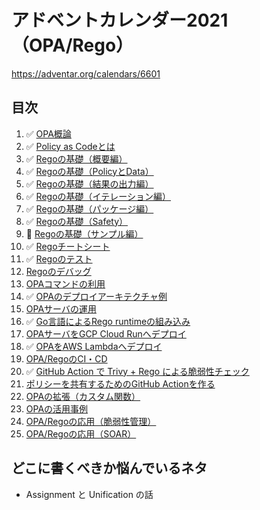 # アドベントカレンダー2021（OPA/Rego）

https://adventar.org/calendars/6601

## 目次

1. ✅ [OPA概論](../articles/69553e82b34c20.md)
1. ✅ [Policy as Codeとは](../articles/94e456baf9ffec.md)
1. ✅ [Regoの基礎（概要編）](../articles/5b1cd56b4b3f4f.md)
1. ✅ [Regoの基礎（PolicyとData）](../articles/752b9234af7cc8.md)
1. ✅ [Regoの基礎（結果の出力編）](../articles/c24085137ca798.md)
1. ✅ [Regoの基礎（イテレーション編）](../articles/b0d3c7f7377609.md)
1. ✅ [Regoの基礎（パッケージ編）](../articles/2fccdcd07b874e.md)
1. ✅ [Regoの基礎（Safety）](../articles/075920f4a0529e.md)
1. 📝 [Regoの基礎（サンプル編）](../articles/a8ce41c66a2fcc.md)
1. ✅ [Regoチートシート](../articles/07525213a6c3ff.md)
1. ✅ [Regoのテスト](../articles/85c9992f601068.md)
1. [Regoのデバッグ](../articles/89ce7831c245ef.md)
1. [OPAコマンドの利用](../articles/f00d3ca12e4102.md)
1. ✅ [OPAのデプロイアーキテクチャ例](../articles/0b401a4be783e8.md)
1. [OPAサーバの運用](../articles/e9d202332a64c9.md)
1. ✅ [Go言語によるRego runtimeの組み込み](../articles/ca51a5e5da72f4.md)
1. [OPAサーバをGCP Cloud Runへデプロイ](../articles/f305204605a7cf.md)
1. ✅ [OPAをAWS Lambdaへデプロイ](../articles/759d47f17ebd2e.md)
1. [OPA/RegoのCI・CD](../articles/e7d158c6375ec3.md)
1. ✅ [GitHub Action で Trivy + Rego による脆弱性チェック](../articles/a8f8aac0ae6fb9.md)
1. [ポリシーを共有するためのGitHub Actionを作る](../articles/1311288523dad2.md)
1. [OPAの拡張（カスタム関数）](articles/647dcd83039503.md)
1. [OPAの活用事例](../articles/a94734799f21ef.md)
1. [OPA/Regoの応用（脆弱性管理）](../articles/27e5915a362697.md)
1. [OPA/Regoの応用（SOAR）](../articles/1755527e782183.md)

## どこに書くべきか悩んでいるネタ

- Assignment と Unification の話
